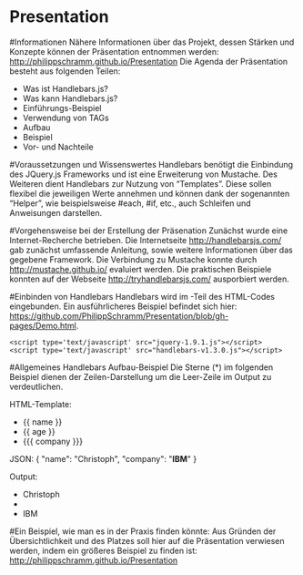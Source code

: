 Presentation
============

#Informationen
Nähere Informationen über das Projekt, dessen Stärken und Konzepte können der Präsentation entnommen werden: http://philippschramm.github.io/Presentation
Die Agenda der Präsentation besteht aus folgenden Teilen:
* Was ist Handlebars.js?
* Was kann Handlebars.js?
* Einführungs-Beispiel
* Verwendung von TAGs
* Aufbau
* Beispiel
* Vor- und Nachteile
 

#Voraussetzungen und Wissenswertes
Handlebars benötigt die Einbindung des JQuery.js Frameworks und ist eine Erweiterung von Mustache. Des Weiteren dient Handlebars zur Nutzung von “Templates”. Diese sollen flexibel die jeweiligen Werte annehmen und können dank der sogenannten “Helper”, wie beispielsweise #each, #if, etc., auch Schleifen und Anweisungen darstellen.

#Vorgehensweise bei der Erstellung der Präsenation
Zunächst wurde eine Internet-Recherche betrieben. Die Internetseite http://handlebarsjs.com/ gab zunächst umfassende Anleitung, sowie weitere Informationen über das gegebene Framework. Die Verbindung zu Mustache konnte durch http://mustache.github.io/ evaluiert werden. Die praktischen Beispiele konnten auf der Webseite http://tryhandlebarsjs.com/ ausporbiert werden.

#Einbinden von Handlebars
Handlebars wird im <HEAD>-Teil des HTML-Codes eingebunden. Ein ausführlicheres Beispiel befindet sich hier: https://github.com/PhilippSchramm/Presentation/blob/gh-pages/Demo.html.

```
<script type='text/javascript' src="jquery-1.9.1.js"></script>
<script type='text/javascript' src="handlebars-v1.3.0.js"></script>
```

#Allgemeines Handlebars Aufbau-Beispiel
Die Sterne (*) im folgenden Beispiel dienen der Zeilen-Darstellung um die Leer-Zeile im Output zu verdeutlichen.

HTML-Template:
* {{ name }}
* {{ age }}
* {{{ company }}}

JSON:
{
"name": "Christoph",
"company": "<b>IBM</b>"
}

Output:
* Christoph
*
* IBM

#Ein Beispiel, wie man es in der Praxis finden könnte:
Aus Gründen der Übersichtlichkeit und des Platzes soll hier auf die Präsentation verwiesen werden, indem ein größeres Beispiel zu finden ist:
http://philippschramm.github.io/Presentation
